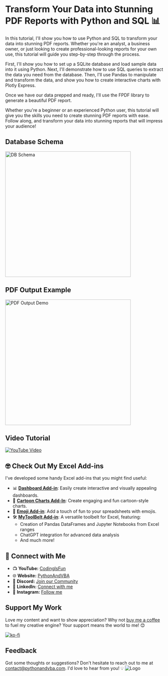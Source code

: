 # Transform Your Data into Stunning PDF Reports with Python and SQL 📊
In this tutorial, I'll show you how to use Python and SQL to transform your data into stunning PDF reports. Whether you're an analyst, a business owner, or just looking to create professional-looking reports for your own use, this tutorial will guide you step-by-step through the process.

First, I'll show you how to set up a SQLite database and load sample data into it using Python. Next, I'll demonstrate how to use SQL queries to extract the data you need from the database. Then, I'll use Pandas to manipulate and transform the data, and show you how to create interactive charts with Plotly Express.

Once we have our data prepped and ready, I'll use the FPDF library to generate a beautiful PDF report.

Whether you're a beginner or an experienced Python user, this tutorial will give you the skills you need to create stunning PDF reports with ease. Follow along, and transform your data into stunning reports that will impress your audience!

## Database Schema
<img src="sales_db_schema.png" width="400" alt="DB Schema">

## PDF Output Example
<img src="pdf_output_demo.png" width="400" alt="PDF Output Demo">

## Video Tutorial
[![YouTube Video](https://img.youtube.com/vi/LQywWpDoH9s/0.jpg)](https://youtu.be/LQywWpDoH9s)




## 🤓 Check Out My Excel Add-ins
I've developed some handy Excel add-ins that you might find useful:

- 📊 **[Dashboard Add-in](https://pythonandvba.com/grafly)**: Easily create interactive and visually appealing dashboards.
- 🎨 **[Cartoon Charts Add-In](https://pythonandvba.com/cuteplots)**: Create engaging and fun cartoon-style charts.
- 🤪 **[Emoji Add-in](https://pythonandvba.com/emojify)**: Add a touch of fun to your spreadsheets with emojis.
- 🛠️ **[MyToolBelt Add-in](https://pythonandvba.com/mytoolbelt)**: A versatile toolbelt for Excel, featuring:
  - Creation of Pandas DataFrames and Jupyter Notebooks from Excel ranges
  - ChatGPT integration for advanced data analysis
  - And much more!



## 🤝 Connect with Me
- 📺 **YouTube:** [CodingIsFun](https://youtube.com/c/CodingIsFun)
- 🌐 **Website:** [PythonAndVBA](https://pythonandvba.com)
- 💬 **Discord:** [Join our Community](https://pythonandvba.com/discord)
- 💼 **LinkedIn:** [Connect with me](https://www.linkedin.com/in/sven-bosau/)
- 📸 **Instagram:** [Follow me](https://www.instagram.com/codingisfun_official/)

## Support My Work
Love my content and want to show appreciation? Why not [buy me a coffee](https://pythonandvba.com/coffee-donation) to fuel my creative engine? Your support means the world to me! 😊

[![ko-fi](https://ko-fi.com/img/githubbutton_sm.svg)](https://pythonandvba.com/coffee-donation)

## Feedback
Got some thoughts or suggestions? Don't hesitate to reach out to me at contact@pythonandvba.com. I'd love to hear from you! 💡
![Logo](https://www.pythonandvba.com/banner-img)
